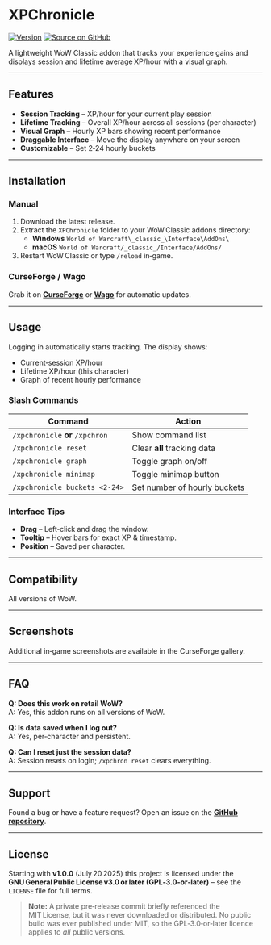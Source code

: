 # XPChronicle
[![Version](https://img.shields.io/github/v/release/matthewschaney/XPChronicle?label=latest&style=flat-square)](https://github.com/matthewschaney/XPChronicle/releases)
[![Source on GitHub](https://img.shields.io/badge/source-github-black?logo=github&style=flat-square)](https://github.com/matthewschaney/XPChronicle)

A lightweight WoW Classic addon that tracks your experience gains and displays session and lifetime average XP/hour with a visual graph.

---

## Features
- **Session Tracking** – XP/hour for your current play session  
- **Lifetime Tracking** – Overall XP/hour across all sessions (per character)  
- **Visual Graph** – Hourly XP bars showing recent performance  
- **Draggable Interface** – Move the display anywhere on your screen  
- **Customizable** – Set 2‑24 hourly buckets

---

## Installation

### Manual
1. Download the latest release.
2. Extract the `XPChronicle` folder to your WoW Classic addons directory:  
   - **Windows** `World of Warcraft\_classic_\Interface\AddOns\`  
   - **macOS** `World of Warcraft/_classic_/Interface/AddOns/`
3. Restart WoW Classic or type `/reload` in‑game.

### CurseForge / Wago
Grab it on **[CurseForge](https://www.curseforge.com/wow/addons/xpchronicle)** or **[Wago](https://addons.wago.io/addons/xpchronicle)** for automatic updates.

---

## Usage

Logging in automatically starts tracking. The display shows:

- Current‑session XP/hour  
- Lifetime XP/hour (this character)  
- Graph of recent hourly performance  

### Slash Commands

| Command                             | Action                            |
|-------------------------------------|-----------------------------------|
| `/xpchronicle` **or** `/xpchron`    | Show command list                 |
| `/xpchronicle reset`                | Clear **all** tracking data       |
| `/xpchronicle graph`                | Toggle graph on/off               |
| `/xpchronicle minimap`              | Toggle minimap button             |
| `/xpchronicle buckets <2‑24>`       | Set number of hourly buckets      |

### Interface Tips

* **Drag** – Left‑click and drag the window.  
* **Tooltip** – Hover bars for exact XP & timestamp.  
* **Position** – Saved per character.

---

## Compatibility

All versions of WoW.

---

## Screenshots
Additional in‑game screenshots are available in the CurseForge gallery.

---

## FAQ

**Q: Does this work on retail WoW?**  
A: Yes, this addon runs on all versions of WoW.

**Q: Is data saved when I log out?**  
A: Yes, per‑character and persistent.

**Q: Can I reset just the session data?**  
A: Session resets on login; `/xpchron reset` clears everything.

---

## Support

Found a bug or have a feature request? Open an issue on the **[GitHub repository](https://github.com/matthewschaney/XPChronicle/issues)**.

---

## License

Starting with **v1.0.0** (July 20 2025) this project is licensed under the  
**GNU General Public License v3.0 or later (GPL‑3.0‑or‑later)** – see the `LICENSE` file for full terms.

> **Note:** A private pre‑release commit briefly referenced the MIT License, but it was never downloaded or distributed. No public build was ever published under MIT, so the GPL‑3.0‑or‑later licence applies to *all* public versions.

